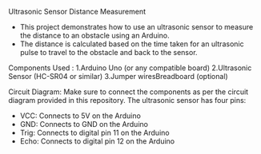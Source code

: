 Ultrasonic Sensor Distance Measurement
- This project demonstrates how to use an ultrasonic sensor to measure the distance to an obstacle using an Arduino. 
- The distance is calculated based on the time taken for an ultrasonic pulse to travel to the obstacle and back to the sensor.

Components Used :
1.Arduino Uno (or any compatible board)
2.Ultrasonic Sensor (HC-SR04 or similar)
3.Jumper wiresBreadboard (optional)

Circuit Diagram:
Make sure to connect the components as per the circuit diagram provided in this repository. 
The ultrasonic sensor has four pins:
- VCC: Connects to 5V on the Arduino
- GND: Connects to GND on the Arduino
- Trig: Connects to digital pin 11 on the Arduino
- Echo: Connects to digital pin 12 on the Arduino

